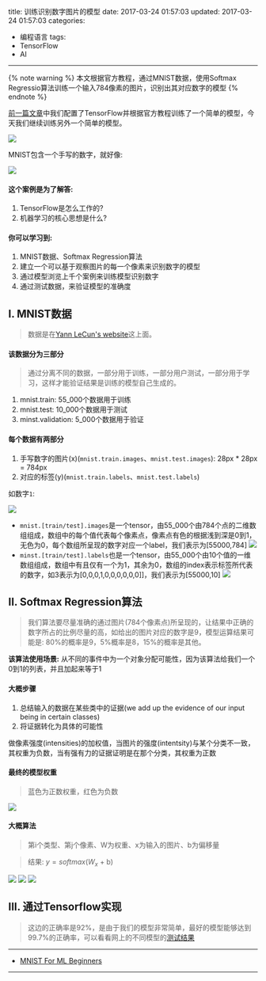 title: 训练识别数字图片的模型
date: 2017-03-24 01:57:03
updated: 2017-03-24 01:57:03
categories:
- 编程语言
tags:
- TensorFlow
- AI

---


{% note warning %} 本文根据官方教程，通过MNIST数据，使用Softmax Regressio算法训练一个输入784像素的图片，识别出其对应数字的模型 {% endnote %}

<!-- more -->

[前一篇文章](https://blog.dreamtobe.cn/tensorflow-sample/)中我们配置了TensorFlow并根据官方教程训练了一个简单的模型，今天我们继续训练另外一个简单的模型。

![](/img/tensorflow-mnist-1.png)

MNIST包含一个手写的数字，就好像:

![](/img/tensorflow-mnist-2.png)

#### 这个案例是为了解答:

1. TensorFlow是怎么工作的?
2. 机器学习的核心思想是什么?


#### 你可以学习到:

1. MNIST数据、Softmax Regression算法
2. 建立一个可以基于观察图片的每一个像素来识别数字的模型
3. 通过模型浏览上千个案例来训练模型识别数字
4. 通过测试数据，来验证模型的准确度

## I. MNIST数据

> 数据是在[Yann LeCun's website](http://yann.lecun.com/exdb/mnist/)这上面。

#### 该数据分为三部分

> 通过分离不同的数据，一部分用于训练，一部分用户测试，一部分用于学习，这样才能验证结果是训练的模型自己生成的。

1. mnist.train: 55_000个数据用于训练
2. mnist.test: 10_000个数据用于测试
3. minst.validation: 5_000个数据用于验证

#### 每个数据有两部分

1. 手写数字的图片(x)(`mnist.train.images`、`mnist.test.images`): 28px * 28px = 784px
2. 对应的标签(y)(`mnist.train.labels`、`mnist.test.labels`)

如数字`1`:

![](/img/tensorflow-mnist-3.png)

- `mnist.[train/test].images`是一个tensor，由55_000个由784个点的二维数组组成，数组中的每个值代表每个像素点，像素点有色的根据浅到深是0到1，无色为0，每个数组所呈现的数字对应一个label，我们表示为[55000,784]
![](/img/tensorflow-mnist-4.png)
- `minst.[train/test].labels`也是一个tensor，由55_000个由10个值的一维数组组成，数组中有且仅有一个为1，其余为0，数组的index表示标签所代表的数字，如3表示为[0,0,0,1,0,0,0,0,0,0]]，我们表示为[55000,10]
![](/img/tensorflow-mnist-5.png)

## II. Softmax Regression算法

> 我们算法要尽量准确的通过图片(784个像素点)所呈现的，让结果中正确的数字所占的比例尽量的高，如给出的图片对应的数字是9，模型运算结果可能是: 80%的概率是9，5%概率是8，15%的概率是其他。


**该算法使用场景:** 从不同的事件中为一个对象分配可能性，因为该算法给我们一个0到1的列表，并且加起来等于1

#### 大概步骤

1. 总结输入的数据在某些类中的证据(we add up the evidence of our input being in certain classes)
2. 将证据转化为具体的可能性

做像素强度(intensities)的加权值，当图片的强度(intentsity)与某个分类不一致，其权重为负数，当有强有力的证据证明是在那个分类，其权重为正数

#### 最终的模型权重

> 蓝色为正数权重，红色为负数

![](/img/tensorflow-mnist-6.png)

#### 大概算法

> 第i个类型、第j个像素、W为权重、x为输入的图片、b为偏移量

> 结果: $y = softmax(W_x$ + b)

![](/img/tensorflow-mnist-7.png)
![](/img/tensorflow-mnist-8.png)
![](/img/tensorflow-mnist-9.png)

## III. 通过Tensorflow实现

<script src="https://gist.dreamtobe.cn/Jacksgong/c90d3e0f6a877330c55daeeb7a021685.js"></script>

> 这边的正确率是92%，是由于我们的模型非常简单，最好的模型能够达到99.7%的正确率，可以看看网上的不同模型的[测试结果](http://rodrigob.github.io/are_we_there_yet/build/classification_datasets_results.html)

---

- [MNIST For ML Beginners](https://www.tensorflow.org/get_started/mnist/beginners)

---
